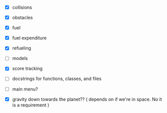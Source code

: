 - [x] collisions  
- [x]  obstacles  
- [x] fuel  
- [x]  fuel expenditure  
- [x]  refueling  
  
- [ ] models  
- [x] score tracking  
- [ ] docstrings for functions, classes, and files  
  
- [ ] main menu?  
- [x] gravity down towards the planet?? ( depends on if we're in space. No it is a requirement )  
